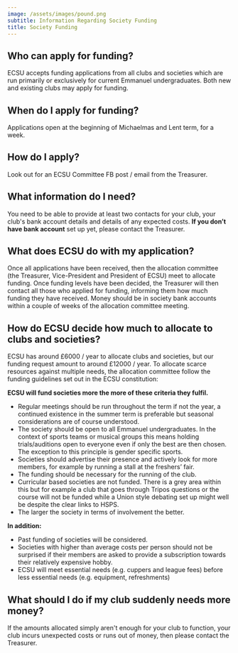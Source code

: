 ```yaml
---
image: /assets/images/pound.png
subtitle: Information Regarding Society Funding
title: Society Funding
---
```


## Who can apply for funding?

ECSU accepts funding applications from all clubs and societies which are run primarily or exclusively for current Emmanuel undergraduates. Both new and existing clubs may apply for funding. 							

## When do I apply for funding?

Applications open at the beginning of Michaelmas and Lent term, for a week.

## How do I apply?

Look out for an ECSU Committee FB post / email from the Treasurer.

## What information do I need?

You need to be able to provide at least two contacts for your club, your club's bank account details and details of any expected costs. **If you don’t have bank account** set up yet, please contact the Treasurer. 							

## What does ECSU do with my application?

Once all applications have been received, then the allocation committee (the Treasurer, Vice-President and President of ECSU) meet to allocate funding. Once funding levels have been decided, the Treasurer will then contact all those who applied for funding, informing them how much funding they have received. Money should be in society bank accounts within a couple of weeks of the allocation committee meeting. 							

## How do ECSU decide how much to allocate to clubs and societies?

ECSU has around £6000 / year to allocate clubs and societies, but our funding request amount to around £12000 / year. To allocate scarce resources against multiple needs, the allocation committee follow the funding guidelines set out in the ECSU constitution: 							

> 
**ECSU will fund societies more the more of these criteria they fulfil.**

- Regular meetings should be run throughout the term if not the year, a continued existence in the summer term is preferable but seasonal	considerations are of course understood.
- The society should be open to all Emmanuel undergraduates. In the context	of sports teams or musical groups this means holding trials/auditions open to everyone even if only the best are then chosen. The exception to this principle is gender specific sports.
- Societies should advertise their presence and actively look for more members, for example by running a stall at the freshers’ fair.
- The funding should be necessary for the running of the club.
- Curricular based societies are not funded. There is a grey area within this but for example a club that goes through Tripos questions or	the course will not be funded while a Union style debating set up might well be despite the clear links to HSPS.
- The larger the society in terms of involvement the better.

**In addition:**

- Past funding of societies will be considered.
- Societies with higher than average costs per person should not be surprised if their members are asked to provide a subscription towards their relatively expensive hobby. 
- ECSU will meet essential needs (e.g. cuppers and league fees) before less essential needs (e.g. equipment, refreshments) 



## What should I do if my club suddenly needs more money?

If the amounts allocated simply aren't enough for your club to function,  your club incurs unexpected costs or runs out of money, then please contact the Treasurer.